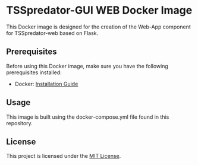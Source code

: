 # TSSpredator-GUI WEB Docker Image

This Docker image is designed for the creation of the Web-App component for TSSpredator-web based on Flask.

## Prerequisites

Before using this Docker image, make sure you have the following prerequisites installed:

- Docker: [Installation Guide](https://docs.docker.com/get-docker/)

## Usage

This image is built using the docker-compose.yml file found in this repository.

## License

This project is licensed under the [MIT License](LICENSE).
